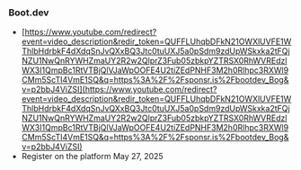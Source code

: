 ### Boot.dev

- [https://www.youtube.com/redirect?event=video_description&redir_token=QUFFLUhqbDFkN21OWXlUVFE1WThlbHdrbkF4dXdqSnJvQXxBQ3Jtc0tuUXJ5a0pSdm9zdUpWSkxka2tFQjNZU1NwQnRYWHZmaUY2R2w2QlprZ3Fub05zbkpYZTRSX0RhWVREdzlWX3I1QmpBc1RtVTBjQlVJaWpOOFE4U2tiZEdPNHF3M2h0Rlhpc3RXWl9CMm5ScTI4VmE1SQ&q=https%3A%2F%2Fsponsr.is%2Fbootdev_Bog&v=p2bbJ4ViZSI](https://www.youtube.com/redirect?event=video_description&redir_token=QUFFLUhqbDFkN21OWXlUVFE1WThlbHdrbkF4dXdqSnJvQXxBQ3Jtc0tuUXJ5a0pSdm9zdUpWSkxka2tFQjNZU1NwQnRYWHZmaUY2R2w2QlprZ3Fub05zbkpYZTRSX0RhWVREdzlWX3I1QmpBc1RtVTBjQlVJaWpOOFE4U2tiZEdPNHF3M2h0Rlhpc3RXWl9CMm5ScTI4VmE1SQ&q=https%3A%2F%2Fsponsr.is%2Fbootdev_Bog&v=p2bbJ4ViZSI)
- Register on the platform May 27, 2025